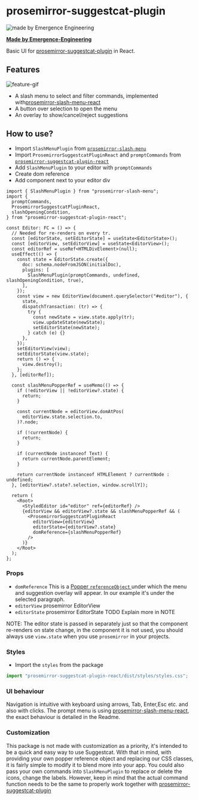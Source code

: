 # prosemirror-suggestcat-plugin

![made by Emergence Engineering](https://emergence-engineering.com/ee-logo.svg)

[**Made by Emergence-Engineering**](https://emergence-engineering.com/)

Basic UI for [prosemirror-suggestcat-plugin](https://github.com/emergence-engineering/prosemirror-suggestcat-plugin) in React.

## Features

![feature-gif](https://suggestcat.com/basic-suggestr-eact-example.gif)

- A slash menu to select and filter commands, implemented with[prosemirror-slash-menu-react](https://github.com/emergence-engineering/prosemirror-slash-menu-react)
- A button over selection to open the menu
- An overlay to show/cancel/reject suggestions

## How to use?

- Import `SlashMenuPlugin` from [`prosemirror-slash-menu`](https://github.com/emergence-engineering/prosemirror-slash-menu-react)
- Import `ProsemirrorSuggestcatPluginReact` and `promptCommands` from [`prosemirror-suggestcat-plugin-react`](https://github.com/emergence-engineering/prosemirror-suggestcat-plugin-react)
- Add `SlashMenuPlugin` to your editor with `promptCommands`
- Create dom reference
- Add component next to your editor div

```tsx
import { SlashMenuPlugin } from "prosemirror-slash-menu";
import {
  promptCommands,
  ProsemirrorSuggestcatPluginReact,
  slashOpeningCondition,
} from "prosemirror-suggestcat-plugin-react";

const Editor: FC = () => {
  // Needed for re-renders on every tr.
  const [editorState, setEditorState] = useState<EditorState>();
  const [editorView, setEditorView] = useState<EditorView>();
  const editorRef = useRef<HTMLDivElement>(null);
  useEffect(() => {
    const state = EditorState.create({
      doc: schema.nodeFromJSON(initialDoc),
      plugins: [
        SlashMenuPlugin(promptCommands, undefined, slashOpeningCondition, true),
      ],
    });
    const view = new EditorView(document.querySelector("#editor"), {
      state,
      dispatchTransaction: (tr) => {
        try {
          const newState = view.state.apply(tr);
          view.updateState(newState);
          setEditorState(newState);
        } catch (e) {}
      },
    });
    setEditorView(view);
    setEditorState(view.state);
    return () => {
      view.destroy();
    };
  }, [editorRef]);

  const slashMenuPopperRef = useMemo(() => {
    if (!editorView || !editorView?.state) {
      return;
    }

    const currentNode = editorView.domAtPos(
      editorView.state.selection.to,
    )?.node;

    if (!currentNode) {
      return;
    }

    if (currentNode instanceof Text) {
      return currentNode.parentElement;
    }

    return currentNode instanceof HTMLElement ? currentNode : undefined;
  }, [editorView?.state?.selection, window.scrollY]);

  return (
    <Root>
      <StyledEditor id="editor" ref={editorRef} />
      {editorView && editorView?.state && slashMenuPopperRef && (
        <ProsemirrorSuggestcatPluginReact
          editorView={editorView}
          editorState={editorView?.state}
          domReference={slashMenuPopperRef}
        />
      )}
    </Root>
  );
};
```

### Props

- `domReference` This is a [Popper `referenceObject` ](https://popper.js.org/docs/v1/#referenceobject) under which the menu and suggestion overlay will appear. In our example it's under the selected paragraph.
- `editorView` prosemirror EditorView
- `editorState` prosemirror EditorState TODO Explain more in NOTE

NOTE: The editor state is passed in separately just so that the component re-renders on state change, in the component it is not used, you should always use `view.state` when you use `prosemirror` in your projects.

### Styles

- Import the `styles` from the package

```typescript
import "prosemirror-suggestcat-plugin-react/dist/styles/styles.css";
```

### UI behaviour

Navigation is intuitive with keyboard using arrows, Tab, Enter,Esc etc. and also with clicks. The prompt menu is using [prosemirror-slash-menu-react](https://github.com/emergence-engineering/prosemirror-slash-menu-react), the exact behaviour is detailed in the Readme.

### Customization

This package is not made with customization as a priority, it's intended to be a quick and easy way to use Suggestcat.
With that in mind, with providing your own popper reference object and replacing our CSS classes,
it is fairly simple to modify it to blend more into your app.
You could also pass your own commands into `SlashMenuPlugin` to replace or delete the icons, change the labels.
However, keep in mind that the actual command function needs to be the same to properly work together with [prosemirror-suggestcat-plugin](https://github.com/emergence-engineering/prosemirror-suggestcat-plugin)
